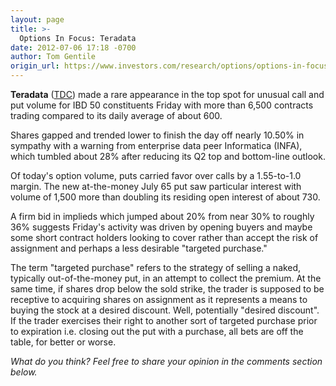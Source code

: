 ```yaml
---
layout: page
title: >-
  Options In Focus: Teradata
date: 2012-07-06 17:18 -0700
author: Tom Gentile
origin_url: https://www.investors.com/research/options/options-in-focus-teradata/
---
```






**Teradata** ([TDC](https://research.investors.com/quote.aspx?symbol=TDC)) made a rare appearance in the top spot for unusual call and put volume for IBD 50 constituents Friday with more than 6,500 contracts trading compared to its daily average of about 600.

  

Shares gapped and trended lower to finish the day off nearly 10.50% in sympathy with a warning from enterprise data peer Informatica (INFA), which tumbled about 28% after reducing its Q2 top and bottom-line outlook. 

  

Of today's option volume, puts carried favor over calls by a 1.55-to-1.0 margin. The new at-the-money July 65 put saw particular interest with volume of 1,500 more than doubling its residing open interest of about 730. 

  

A firm bid in implieds which jumped about 20% from near 30% to roughly 36% suggests Friday's activity was driven by opening buyers and maybe some short contract holders looking to cover rather than accept the risk of assignment and perhaps a less desirable "targeted purchase."

  

The term "targeted purchase" refers to the strategy of selling a naked, typically out-of-the-money put, in an attempt to collect the premium. At the same time, if shares drop below the sold strike, the trader is supposed to be receptive to acquiring shares on assignment as it represents a means to buying the stock at a desired discount. Well, potentially "desired discount". If the trader exercises their right to another sort of targeted purchase prior to expiration i.e. closing out the put with a purchase, all bets are off the table, for better or worse.

  

*What do you think? Feel free to share your opinion in the comments section below.*




